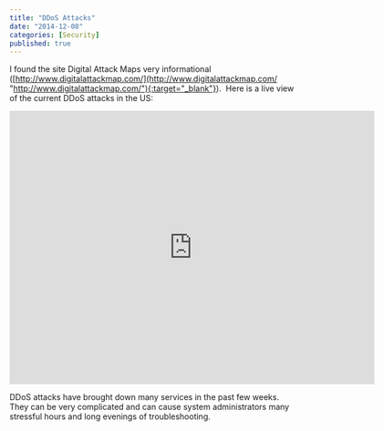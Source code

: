 ```yaml
---
title: "DDoS Attacks"
date: "2014-12-08"
categories: [Security]
published: true
---
```


I found the site Digital Attack Maps very informational ([http://www.digitalattackmap.com/](http://www.digitalattackmap.com/ "http://www.digitalattackmap.com/"){:target="_blank"}).  Here is a live view of the current DDoS attacks in the US:

<iframe width="640" height="480"  scrolling="no" frameborder="0" src="http://digitalattackmap.com/embedv2#anim=1&color=0&country=ALL&list=0&time=18763&view=map"></iframe>

DDoS attacks have brought down many services in the past few weeks. They can be very complicated and can cause system administrators many stressful hours and long evenings of troubleshooting.
